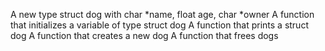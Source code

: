 A new type struct dog with char *name, float age, char *owner A function that initializes a variable of type struct dog A function that prints a struct dog A function that creates a new dog A function that frees dogs
